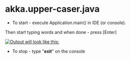 # akka.upper-caser.java

- To start - execute Application.main() in IDE (or console).
       
Then start typing words and when done - press [Enter]


[![Output will look like this:][1]][1]


  [1]: https://s16.postimg.org/kcafmg61x/Capture.jpg


- To stop - type "**exit**" on the console